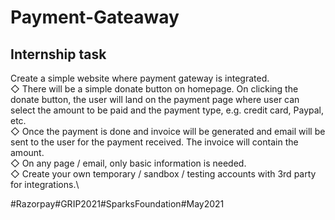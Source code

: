 # Payment-Gateaway

## Internship task

Create a simple website where payment gateway is integrated.\
◇ There will be a simple donate button on homepage. On clicking
the donate button, the user will land on the payment page where
user can select the amount to be paid and the payment type, e.g.
credit card, Paypal, etc.\
◇ Once the payment is done and invoice will be generated and
email will be sent to the user for the payment received. The
invoice will contain the amount.\
◇ On any page / email, only basic information is needed.\
◇ Create your own temporary / sandbox / testing accounts with 3rd
party for integrations.\

#Razorpay#GRIP2021#SparksFoundation#May2021

